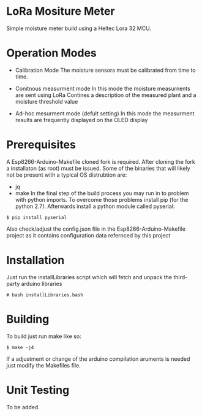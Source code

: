 # LoRa Mositure Meter
Simple moisture meter build using a Heltec Lora 32 MCU.

# Operation Modes
* Calibration Mode
  The moisture sensors must be calibrated from time to time.
 
* Conitnous measurment mode
  In this mode the moisture measurnents are sent using LoRa
  Contines a description of the measured plant and a moisture threshold value

* Ad-hoc mesurment mode (defult setting)
  In this mode the measurment results are frequently displayed on the OLED display

# Prerequisites
A Esp8266-Arduino-Makefile cloned fork is required.
After cloning the fork a installaton (as root) must be issued.
Some of the binaries that will likely not be present with a typical OS distrubtion are:
 - jq
 - make
In the final step of the build process you may run in to problem with python imports.
To overcome those problems install pip (for the python 2.7).
Afterwards install a python module called pyserial:
```bassh
$ pip install pyserial
```
Also check/adjust the config.json file in the Esp8266-Arduino-Makefile project as it
contains configuration data refernced by this project 
  
# Installation
Just run the installLibraries script which will fetch and unpack the third-party arduino libraries
```bassh
# bash installLibraries.bash
```

# Building
To build just run make like so:
```bassh
$ make -j4
```
If a adjustment or change of the arduino compilation aruments is needed just modify the Makefiles file.


# Unit Testing
To be added.


